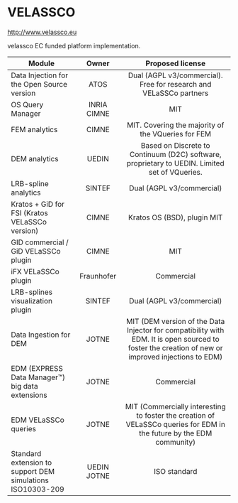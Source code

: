 # VELASSCO

http://www.velassco.eu

velassco EC funded platform implementation.

| Module | Owner | Proposed license |
| ------ |:-----:|:----------------:|
| Data Injection for the Open Source version | ATOS | Dual (AGPL v3/commercial). Free for research and VELaSSCo partners |
| OS Query Manager | INRIA CIMNE | MIT |
| FEM analytics | CIMNE | MIT. Covering the majority of the VQueries for FEM |
| DEM analytics | UEDIN | Based on Discrete to Continuum (D2C) software, proprietary to UEDIN. Limited set of VQueries. |
| LRB-spline analytics | SINTEF | Dual (AGPL v3/commercial) |
| Kratos + GiD for FSI (Kratos VELaSSCo version) | CIMNE | Kratos OS (BSD), plugin MIT |
| GID commercial / GiD VELaSSCo plugin | CIMNE | MIT |
| iFX  VELaSSCo plugin | Fraunhofer | Commercial |
| LRB-splines visualization plugin | SINTEF | Dual (AGPL v3/commercial) |
| Data Ingestion for DEM | JOTNE | MIT (DEM version of the Data Injector for compatibility with EDM.  It is open sourced to foster the creation of new or improved injections to EDM) |
| EDM (EXPRESS Data Manager™) big data extensions | JOTNE | Commercial |
| EDM VELaSSCo queries | JOTNE | MIT (Commercially interesting to foster the creation of VELaSSCo queries for EDM in the future by the EDM community) |
| Standard extension to support DEM simulations ISO10303-209 | UEDIN JOTNE | ISO standard |
